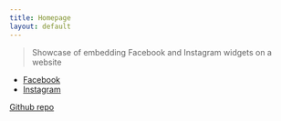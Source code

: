```yaml
---
title: Homepage
layout: default
---
```



> Showcase of embedding Facebook and Instagram widgets on a website

- [Facebook](/fb)
- [Instagram](/ig)

[Github repo](https://github.com/MichaelCurrin/embed-social-widgets/)
